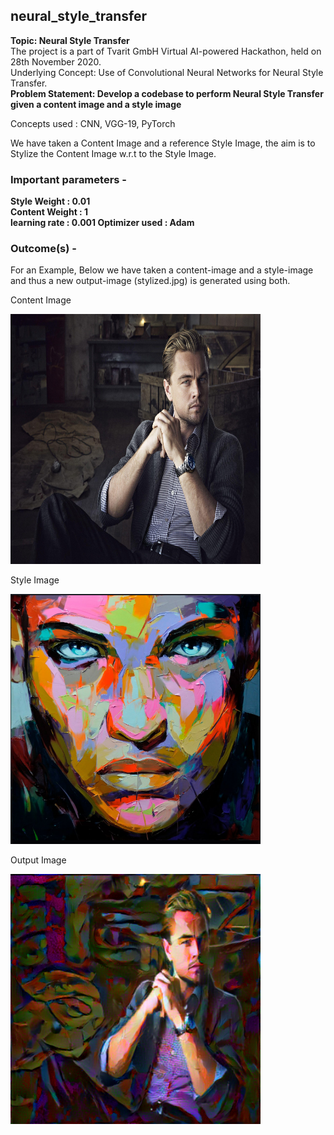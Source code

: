## neural_style_transfer

<b>Topic: Neural Style Transfer</b>
</br>
The project is a part of Tvarit GmbH Virtual AI-powered Hackathon, held on 28th November 2020.
<br>
Underlying Concept: Use of Convolutional Neural Networks for Neural Style Transfer.
</br>
<b>Problem Statement: Develop a codebase to perform Neural Style Transfer given a content image and a style image</b>
</br>

Concepts used : CNN, VGG-19, PyTorch
</br>

We have taken a Content Image and a reference Style Image, the aim is to Stylize the Content Image w.r.t to the Style Image. 
</hr> 

### Important parameters -
<b>Style Weight : 0.01<br>
Content Weight : 1<br>
learning rate : 0.001
Optimizer used : Adam</b>

### Outcome(s) -
For an Example, Below we have taken a content-image and a style-image and thus a new output-image (stylized.jpg) is generated using both.
<p>Content Image</p>
<img src="/images/content/content_1.jpg" title="Content Image" width="400" height="400"/>

<p>Style Image</p>
<img src="/images/style/style_1.jpg" title="Style Image" width="400" height="400"/>

<p>Output Image</p>
<img src="/images/Generated/generated.png" title="Generated Image" width="400" height="400"/>
